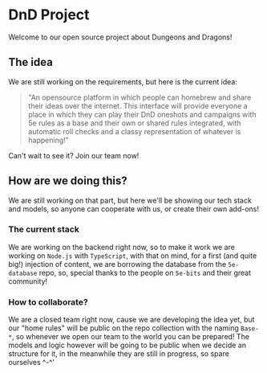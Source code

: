 # DnD Project

Welcome to our open source project about Dungeons and Dragons!

## The idea
We are still working on the requirements, but here is the current idea:
> "An opensource platform in which people can homebrew and share their ideas over the internet. This interface will provide everyone a place in which they can play their DnD oneshots and campaigns with 5e rules as a base and their own or shared rules integrated, with automatic roll checks and a classy representation of whatever is happening!"

Can't wait to see it? Join our team now!

## How are we doing this?
We are still working on that part, but here we'll be showing our tech stack and models, so anyone can cooperate with us, or create their own add-ons!

### The current stack
We are working on the backend right now, so to make it work we are working on `Node.js` with `TypeScript`, with that on mind, for a first (and quite big!) injection of content, we are borrowing the database from the `5e-database` repo, so, special thanks to the people on `5e-bits` and their great community!

### How to collaborate?
We are a closed team right now, cause we are developing the idea yet, but our "home rules" will be public on the repo collection with the naming `Base-*`, so whenever we open our team to the world you can be prepared! The models and logic however will be going to be public when we decide an structure for it, in the meanwhile they are still in progress, so spare ourselves ^-^'
